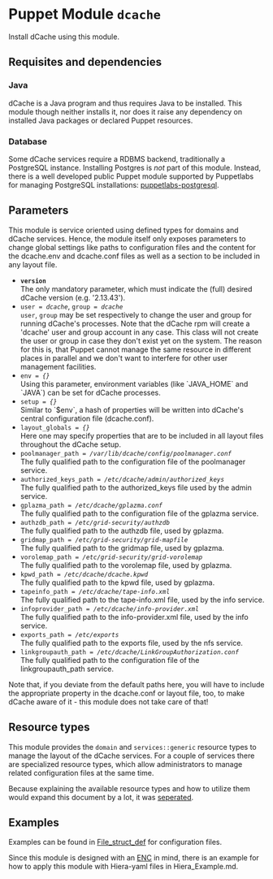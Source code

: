 # Puppet Module `dcache`
Install dCache using this module.

## Requisites and dependencies
### Java
dCache is a Java program and thus requires Java to be installed. This module
though neither installs it, nor does it raise any dependency on installed
Java packages or declared Puppet resources.

### Database
Some dCache services require a RDBMS backend, traditionally a PostgreSQL
instance. Installing Postgres is _not_ part of this module. Instead,
there is a well developed public Puppet module supported by Puppetlabs
for managing PostgreSQL installations: [puppetlabs-postgresql](https://github.com/puppetlabs/puppetlabs-postgresql).

## Parameters
This module is service oriented using defined types for domains and dCache
services. Hence, the module itself only exposes parameters to change global
settings like paths to configuration files and the content for the dcache.env
and dcache.conf files as well as a section to be included in any layout file.
<ul>
  <li><b><code>version</code></b><br />
    The only mandatory parameter, which must indicate the (full) desired
    dCache version (e.g. '2.13.43').
  </li>
  <li><code>user = <i>dcache</i></code>, <code>group = <i>dcache</i></code><br />
    <code>user</code>, <code>group</code> may be set respectively to change
    the user and group for running dCache's processes. Note that the dCache
    rpm will create a 'dcache' user and group account in any case.
    This class will not create the user or group in case they don't exist yet
    on the system. The reason for this is, that Puppet cannot manage the same
    resource in different places in parallel and we don't want to interfere
    for other user management facilities.
  </li>
  <li><code>env = <i>{}</i></code><br />
    Using this parameter, environment variables (like `JAVA_HOME` and `JAVA`)
    can be set for dCache processes.
  </li>
  <li><code>setup = <i>{}</i></code><br />
    Similar to `$env`, a hash of properties will be written into dCache's
    central configuration file (dcache.conf).
  </li>
  <li><code>layout_globals = <i>{}</i></code><br />
    Here one may specify properties that are to be included in all layout
    files throughout the dCache setup.
  </li>
  <li><code>poolmanager_path = <i>/var/lib/dcache/config/poolmanager.conf</i></code><br />
    The fully qualified path to the configuration file of the poolmanager service.
  </li>
  <li><code>authorized_keys_path = <i>/etc/dcache/admin/authorized_keys</i></code><br />
    The fully qualified path to the authorized_keys file used by the admin service.
  </li>
  <li><code>gplazma_path = <i>/etc/dcache/gplazma.conf</i></code><br />
    The fully qualified path to the configuration file of the gplazma service.
  </li>
  <li><code>authzdb_path = <i>/etc/grid-security/authzdb</i></code><br />
    The fully qualified path to the authzdb file, used by gplazma.
  </li>
  <li><code>gridmap_path = <i>/etc/grid-security/grid-mapfile</i></code><br />
    The fully qualified path to the gridmap file, used by gplazma.
  </li>
  <li><code>vorolemap_path = <i>/etc/grid-security/grid-vorolemap</i></code><br />
    The fully qualified path to the vorolemap file, used by gplazma.
  </li>
  <li><code>kpwd_path = <i>/etc/dcache/dcache.kpwd</i></code><br />
    The fully qualified path to the kpwd file, used by gplazma.
  </li>
  <li><code>tapeinfo_path = <i>/etc/dcache/tape-info.xml</i></code><br />
    The fully qualified path to the tape-info.xml file, used by the info service.
  </li>
  <li><code>infoprovider_path = <i>/etc/dcache/info-provider.xml</i></code><br />
    The fully qualified path to the info-provider.xml file, used by the info service.
  </li>
  <li><code>exports_path = <i>/etc/exports</i></code><br />
    The fully qualified path to the exports file, used by the nfs service.
  </li>
  <li><code>linkgroupauth_path = <i>/etc/dcache/LinkGroupAuthorization.conf</i></code><br />
    The fully qualified path to the configuration file of the linkgroupauth_path service.
  </li>
</ul>
Note that, if you deviate from the default paths here, you will have to
include the appropriate property in the dcache.conf or layout file, too, to
make dCache aware of it - this module does not take care of that!

## Resource types
This module provides the `domain` and `services::generic`
resource types to manage the layout of the dCache services. For a couple of
services there are specialized resource types, which allow administrators to
manage related configuration files at the same time.

Because explaining the available resource types and how to utilize them
would expand this document by a lot, it was [seperated](resource_types.md).

## Examples
Examples can be found in [File_struct_def](File_struct_def.md) for configuration files.

Since this module is designed with an
[ENC](https://www.google.de/#q=puppet%20external%20node%20classifier)
in mind, there is an example for how to apply this module with Hiera-yaml files
in Hiera_Example.md.
